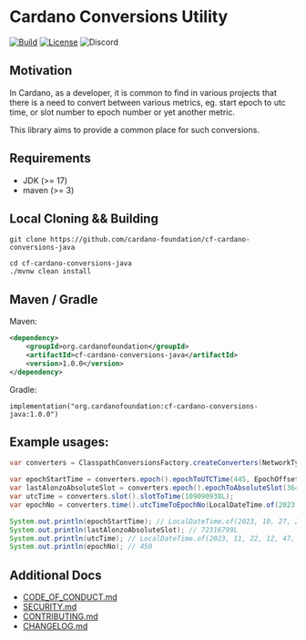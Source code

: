 # Cardano Conversions Utility

[![Build](https://github.com/cardano-foundation/cf-cardano-conversions-java/actions/workflows/tests.yaml/badge.svg)](https://github.com/cardano-foundation/cf-cardano-conversions-java/actions/workflows/tests.yaml)
[![License](https://img.shields.io:/github/license/cardano-foundation/cf-cardano-conversions-java?label=license)](https://github.com/cardano-foundation/cf-cardano-conversions-java/blob/master/LICENSE)
![Discord](https://img.shields.io/discord/1022471509173882950)

## Motivation

In Cardano, as a developer, it is common to find in various projects that there is a need to convert between various metrics, eg. start epoch to utc time, or slot number to epoch number or yet another metric.

This library aims to provide a common place for such conversions.

## Requirements
- JDK (>= 17)
- maven (>= 3)

## Local Cloning && Building
```shell
git clone https://github.com/cardano-foundation/cf-cardano-conversions-java

cd cf-cardano-conversions-java
./mvnw clean install
```

## Maven / Gradle
Maven:
```xml
<dependency>
    <groupId>org.cardanofoundation</groupId>
    <artifactId>cf-cardano-conversions-java</artifactId>
    <version>1.0.0</version>
</dependency>
```
Gradle:
```
implementation("org.cardanofoundation:cf-cardano-conversions-java:1.0.0")
```

## Example usages:
```java
var converters = ClasspathConversionsFactory.createConverters(NetworkType.MAINNET);

var epochStartTime = converters.epoch().epochToUTCTime(445, EpochOffset.START);
var lastAlonzoAbsoluteSlot = converters.epoch().epochToAbsoluteSlot(364, EpochOffset.END);
var utcTime = converters.slot().slotToTime(109090938L);
var epochNo = converters.time().utcTimeToEpochNo(LocalDateTime.of(2023, 11, 22, 9, 48, 58));

System.out.println(epochStartTime); // LocalDateTime.of(2023, 10, 27, 21, 44, 51)
System.out.println(lastAlonzoAbsoluteSlot); // 72316799L
System.out.println(utcTime); // LocalDateTime.of(2023, 11, 22, 12, 47, 9)
System.out.println(epochNo); // 450
```

## Additional Docs
- [CODE_OF_CONDUCT.md](CODE_OF_CONDUCT.md)
- [SECURITY.md](SECURITY.md)
- [CONTRIBUTING.md](CONTRIBUTING.md)
- [CHANGELOG.md](CHANGELOG.md)
